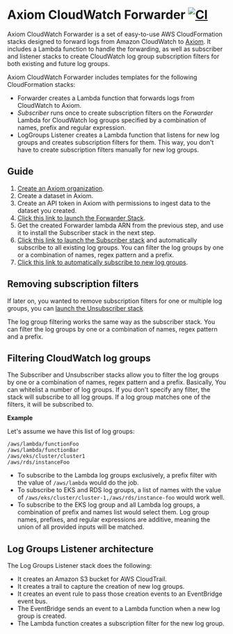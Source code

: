 # Axiom CloudWatch Forwarder [![CI](https://github.com/axiomhq/axiom-cloudwatch-forwarder/actions/workflows/ci.yaml/badge.svg)](https://github.com/axiomhq/axiom-cloudwatch-forwarder/actions/workflows/ci.yaml)

Axiom CloudWatch Forwarder is a set of easy-to-use AWS CloudFormation stacks designed to forward logs from Amazon CloudWatch to [Axiom](https://axiom.co). It includes a Lambda function to handle the forwarding, as well as subscriber and listener stacks to create CloudWatch log group subscription filters for both existing and future log groups.

Axiom CloudWatch Forwarder includes templates for the following CloudFormation stacks:

- Forwarder creates a Lambda function that forwards logs from CloudWatch to Axiom.
- _Subscriber_ runs once to create subscription filters on the _Forwarder_ Lambda for CloudWatch log groups specified by a combination of names, prefix and regular expression.
- LogGroups Listener creates a Lambda function that listens for new log groups and creates subscription filters for them. This way, you don't have to create subscription filters manually for new log groups.

## Guide

1. [Create an Axiom organization](https://app.axiom.co).
2. Create a dataset in Axiom.
3. Create an API token in Axiom with permissions to ingest data to the dataset you created.
4. [Click this link to launch the Forwarder Stack](https://console.aws.amazon.com/cloudformation/home?#/stacks/new?stackName=axiom-cloudwatch-forwarder&templateURL=https://axiom-cloudformation.s3.amazonaws.com/stacks/axiom-cloudwatch-forwarder-v1.0.0-cloudformation-stack.yaml).
5. Get the created Forwarder lambda ARN from the previous step, and use it to install the Subscriber stack in the next step.
6. [Click this link to launch the Subscriber stack](https://console.aws.amazon.com/cloudformation/home?#/stacks/new?stackName=axiom-cloudwatch-subscriber&templateURL=https://axiom-cloudformation.s3.amazonaws.com/stacks/axiom-cloudwatch-subscriber-v1.0.0-cloudformation-stack.yaml) and automatically subscribe to all existing log groups. You can filter the log groups by one or a combination of names, regex pattern and a prefix.
7. [Click this link to automatically subscribe to new log groups](https://console.aws.amazon.com/cloudformation/home?#/stacks/new?stackName=axiom-cloudwatch-log-groups-listener&templateURL=https://axiom-cloudformation.s3.amazonaws.com/stacks/axiom-cloudwatch-log-groups-listener-v1.0.0-cloudformation-stack.yaml).


## Removing subscription filters

If later on, you wanted to remove subscription filters for one or multiple log groups, you can [launch the Unsubscriber stack](https://console.aws.amazon.com/cloudformation/home?#/stacks/new?stackName=axiom-cloudwatch-subscriber&templateURL=https://axiom-cloudformation.s3.amazonaws.com/stacks/axiom-cloudwatch-unsubscriber-v1.0.0-cloudformation-stack.yaml)

The log group filtering works the same way as the subscriber stack. You can filter the log groups by one or a combination of names, regex pattern and a prefix.


## Filtering CloudWatch log groups

The Subscriber and Unsubscriber stacks allow you to filter the log groups by one or a combination of names, regex pattern and a prefix. Basically,
You can whitelist a number of log groups. If you don't specify any filter, the stack will subscribe to all log groups. If a log group matches one of the filters, it will be subscribed to.

**Example**

Let's assume we have this list of log groups:

```
/aws/lambda/functionFoo
/aws/lambda/functionBar
/aws/eks/cluster/cluster1
/aws/rds/instanceFoo
```

- To subscribe to the Lambda log groups exclusively, a prefix filter with the value of `/aws/lambda` would do the job.
- To subscribe to EKS and RDS log groups, a list of names with the value of `/aws/eks/cluster/cluster-1,/aws/rds/instance-foo` would work well.
- To subscribe to the EKS log group and all Lambda log groups, a combination of prefix and names list would select them. Log group names, prefixes, and regular expressions are additive, meaning the union of all provided inputs will be matched.


## Log Groups Listener architecture

The Log Groups Listener stack does the following:

- It creates an Amazon S3 bucket for AWS CloudTrail.
- It creates a trail to capture the creation of new log groups.
- It creates an event rule to pass those creation events to an EventBridge event bus.
- The EventBridge sends an event to a Lambda function when a new log group is created.
- The Lambda function creates a subscription filter for the new log group.
